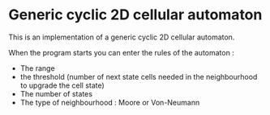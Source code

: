 # Generic cyclic 2D cellular automaton

This is an implementation of a generic cyclic 2D cellular automaton.

When the program starts you can enter the rules of the automaton :
- The range
- the threshold (number of next state cells needed in the neighbourhood to upgrade the cell state)
- The number of states
- The type of neighbourhood : Moore or Von-Neumann
